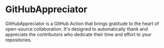 # GitHubAppreciator
GitHubAppreciator is a GitHub Action that brings gratitude to the heart of open-source collaboration. It's designed to automatically thank and appreciate the contributors who dedicate their time and effort to your repositories.
